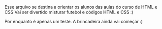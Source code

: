 Esse arquivo se destina a orientar os alunos das aulas do curso de HTML e CSS
Vai ser divertido misturar futebol e códigos HTML e CSS :)

Por enquanto é apenas um teste. A brincadeira ainda vai começar :)
